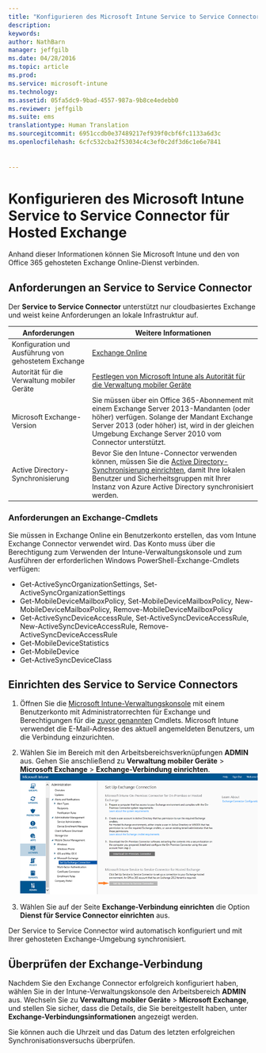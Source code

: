 ```yaml
---
title: "Konfigurieren des Microsoft Intune Service to Service Connector für Hosted Exchange | Microsoft Intune"
description: 
keywords: 
author: NathBarn
manager: jeffgilb
ms.date: 04/28/2016
ms.topic: article
ms.prod: 
ms.service: microsoft-intune
ms.technology: 
ms.assetid: 05fa5dc9-9bad-4557-987a-9b8ce4edebb0
ms.reviewer: jeffgilb
ms.suite: ems
translationtype: Human Translation
ms.sourcegitcommit: 6951ccdb0e37489217ef939f0cbf6fc1133a6d3c
ms.openlocfilehash: 6cfc532cba2f53034c4c3ef0c2df3d6c1e6e7841


---
```


# Konfigurieren des Microsoft Intune Service to Service Connector für Hosted Exchange

Anhand dieser Informationen können Sie Microsoft Intune und den von Office 365 gehosteten Exchange Online-Dienst verbinden.

## Anforderungen an Service to Service Connector
Der **Service to Service Connector** unterstützt nur cloudbasiertes Exchange und weist keine Anforderungen an lokale Infrastruktur auf.

|Anforderungen|Weitere Informationen|
|---------------|--------------------|
|Konfiguration und Ausführung von gehostetem Exchange|[Exchange Online](https://technet.microsoft.com/library/jj200580.aspx) |
|Autorität für die Verwaltung mobiler Geräte| [Festlegen von Microsoft Intune als Autorität für die Verwaltung mobiler Geräte](get-ready-to-enroll-devices-in-microsoft-intune.md#set-mobile-device-management-authority)|
|Microsoft Exchange-Version|Sie müssen über ein Office 365-Abonnement mit einem Exchange Server 2013-Mandanten (oder höher) verfügen. Solange der Mandant Exchange Server 2013 (oder höher) ist, wird in der gleichen Umgebung Exchange Server 2010 vom Connector unterstützt.|
|Active Directory-Synchronisierung|Bevor Sie den Intune-Connector verwenden können, müssen Sie die [Active Directory-Synchronisierung einrichten](/intune/get-started/start-with-a-paid-subscription-to-microsoft-intune-step-3), damit Ihre lokalen Benutzer und Sicherheitsgruppen mit Ihrer Instanz von Azure Active Directory synchronisiert werden.|

### Anforderungen an Exchange-Cmdlets

Sie müssen in Exchange Online ein Benutzerkonto erstellen, das vom Intune Exchange Connector verwendet wird. Das Konto muss über die Berechtigung zum Verwenden der Intune-Verwaltungskonsole und zum Ausführen der erforderlichen Windows PowerShell-Exchange-Cmdlets verfügen:

 - Get-ActiveSyncOrganizationSettings, Set-ActiveSyncOrganizationSettings
 - Get-MobileDeviceMailboxPolicy, Set-MobileDeviceMailboxPolicy, New-MobileDeviceMailboxPolicy, Remove-MobileDeviceMailboxPolicy
 - Get-ActiveSyncDeviceAccessRule, Set-ActiveSyncDeviceAccessRule, New-ActiveSyncDeviceAccessRule, Remove-ActiveSyncDeviceAccessRule
 - Get-MobileDeviceStatistics
 - Get-MobileDevice
 - Get-ActiveSyncDeviceClass

## Einrichten des Service to Service Connectors

1. Öffnen Sie die [Microsoft Intune-Verwaltungskonsole](http://manage.microsoft.com) mit einem Benutzerkonto mit Administratorrechten für Exchange und Berechtigungen für die [zuvor genannten](#exchange-cmdlet-requirements) Cmdlets. Microsoft Intune verwendet die E-Mail-Adresse des aktuell angemeldeten Benutzers, um die Verbindung einzurichten.

2.  Wählen Sie im Bereich mit den Arbeitsbereichsverknüpfungen **ADMIN** aus. Gehen Sie anschließend zu **Verwaltung mobiler Geräte** > **Microsoft Exchange** > **Exchange-Verbindung einrichten**.
![Seite „Service to Service Connector einrichten“](../media/intunesa5cservicetoserviceconnector.png)

3.  Wählen Sie auf der Seite **Exchange-Verbindung einrichten** die Option **Dienst für Service Connector einrichten** aus.


Der Service to Service Connector wird automatisch konfiguriert und mit Ihrer gehosteten Exchange-Umgebung synchronisiert.

## Überprüfen der Exchange-Verbindung

Nachdem Sie den Exchange Connector erfolgreich konfiguriert haben, wählen Sie in der Intune-Verwaltungskonsole den Arbeitsbereich **ADMIN** aus. Wechseln Sie zu **Verwaltung mobiler Geräte** > **Microsoft Exchange**, und stellen Sie sicher, dass die Details, die Sie bereitgestellt haben, unter **Exchange-Verbindungsinformationen** angezeigt werden.

Sie können auch die Uhrzeit und das Datum des letzten erfolgreichen Synchronisationsversuchs überprüfen.



<!--HONumber=Jun16_HO4-->


